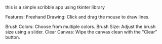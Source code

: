 this is a simple scribble app using tkinter library

Features:
Freehand Drawing: Click and drag the mouse to draw lines.

Brush Colors: Choose from multiple colors.
Brush Size: Adjust the brush size using a slider.
Clear Canvas: Wipe the canvas clean with the "Clear" button.